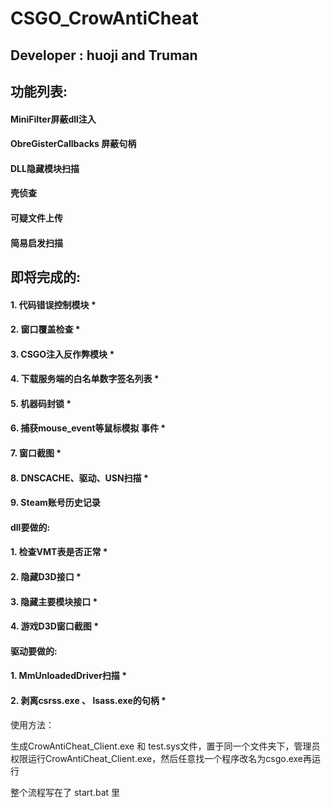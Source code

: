 # CSGO_CrowAntiCheat
## Developer : huoji and Truman
## 功能列表:
#### MiniFilter屏蔽dll注入
#### ObreGisterCallbacks 屏蔽句柄
#### DLL隐藏模块扫描
#### 壳侦查
#### 可疑文件上传
#### 简易启发扫描
## 即将完成的:
#### 1. 代码错误控制模块 *
#### 2. 窗口覆盖检查 *
#### 3. CSGO注入反作弊模块 *
#### 4. 下载服务端的白名单数字签名列表 *
#### 5. 机器码封锁 *
#### 6. 捕获mouse_event等鼠标模拟 事件 *
#### 7. 窗口截图 *
#### 8. DNSCACHE、驱动、USN扫描 *
#### 9. Steam账号历史记录
#### dll要做的:
#### 1. 检查VMT表是否正常 *
#### 2. 隐藏D3D接口 *
#### 3. 隐藏主要模块接口 *
#### 4. 游戏D3D窗口截图 *
#### 驱动要做的:
#### 1. MmUnloadedDriver扫描 *
#### 2. 剥离csrss.exe 、 lsass.exe的句柄 *

使用方法：

生成CrowAntiCheat_Client.exe 和 test.sys文件，置于同一个文件夹下，管理员权限运行CrowAntiCheat_Client.exe，然后任意找一个程序改名为csgo.exe再运行

整个流程写在了 start.bat 里